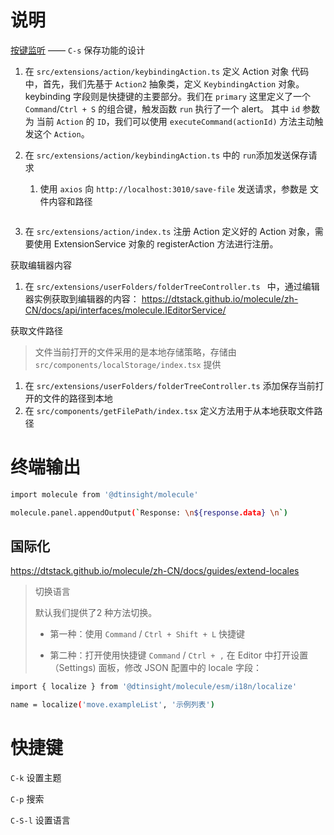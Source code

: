 # 说明

[按键监听](https://dtstack.github.io/molecule/zh-CN/docs/guides/extend-keybinding) —— `C-s` 保存功能的设计

1. 在 `src/extensions/action/keybindingAction.ts` 定义 Action 对象
   代码中，首先，我们先基于 `Action2` 抽象类，定义 `KeybindingAction` 对象。keybinding 字段则是快捷键的主要部分。我们在 `primary` 这里定义了一个 `Command`/`Ctrl + S` 的组合键，触发函数 `run` 执行了一个 alert。 其中 `id` 参数为 当前 `Action` 的 `ID`，我们可以使用 `executeCommand(actionId)` 方法主动触发这个 `Action`。

2. 在 `src/extensions/action/keybindingAction.ts` 中的 `run`添加发送保存请求

   1. 使用 `axios` 向 `http://localhost:3010/save-file` 发送请求，参数是 文件内容和路径

      ```bash
      ```

      

3. 在 `src/extensions/action/index.ts` 注册 Action
   定义好的 Action 对象，需要使用 ExtensionService 对象的 registerAction 方法进行注册。



获取编辑器内容

1. 在 `src/extensions/userFolders/folderTreeController.ts ` 中，通过编辑器实例获取到编辑器的内容： https://dtstack.github.io/molecule/zh-CN/docs/api/interfaces/molecule.IEditorService/

    



获取文件路径

> 文件当前打开的文件采用的是本地存储策略，存储由 `src/components/localStorage/index.tsx` 提供

1. 在 `src/extensions/userFolders/folderTreeController.ts` 添加保存当前打开的文件的路径到本地
2. 在 `src/components/getFilePath/index.tsx` 定义方法用于从本地获取文件路径







# 终端输出

```bash
import molecule from '@dtinsight/molecule'

molecule.panel.appendOutput(`Response: \n${response.data} \n`)
```





## 国际化

https://dtstack.github.io/molecule/zh-CN/docs/guides/extend-locales

> 切换语言
>
> 默认我们提供了2 种方法切换。
>
> - 第一种：使用 `Command` / `Ctrl + Shift + L` 快捷键
>
> - 第二种：打开使用快捷键 `Command` / `Ctrl + ,`  在 Editor 中打开设置（Settings) 面板，修改 JSON 配置中的 locale 字段：

```bash
import { localize } from '@dtinsight/molecule/esm/i18n/localize'

name = localize('move.exampleList', '示例列表')
```













# 快捷键

`C-k` 设置主题

`C-p` 搜索

`C-S-l` 设置语言

